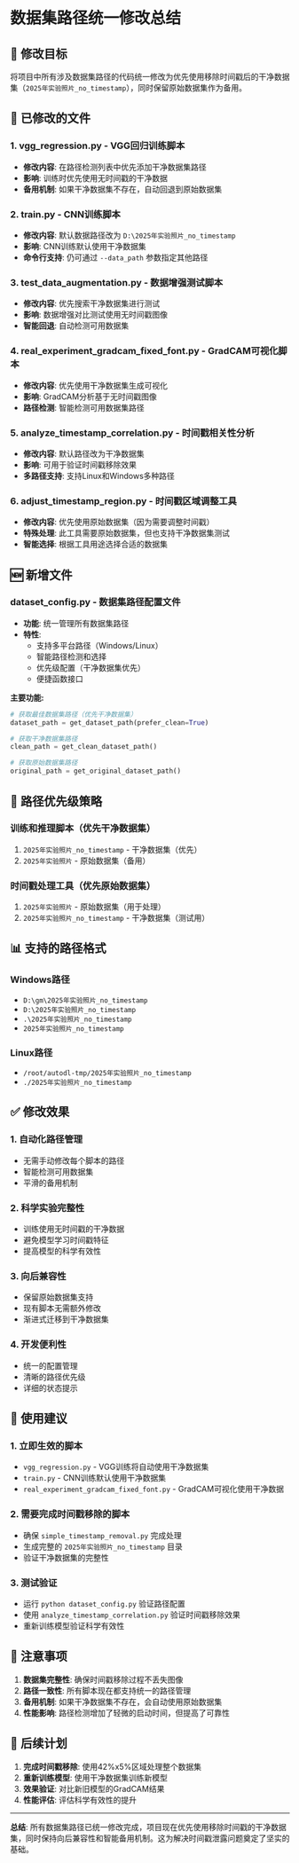 # 数据集路径统一修改总结

## 🎯 修改目标

将项目中所有涉及数据集路径的代码统一修改为优先使用移除时间戳后的干净数据集（`2025年实验照片_no_timestamp`），同时保留原始数据集作为备用。

## 📁 已修改的文件

### 1. **vgg_regression.py** - VGG回归训练脚本
- **修改内容**: 在路径检测列表中优先添加干净数据集路径
- **影响**: 训练时优先使用无时间戳的干净数据
- **备用机制**: 如果干净数据集不存在，自动回退到原始数据集

### 2. **train.py** - CNN训练脚本
- **修改内容**: 默认数据路径改为 `D:\2025年实验照片_no_timestamp`
- **影响**: CNN训练默认使用干净数据集
- **命令行支持**: 仍可通过 `--data_path` 参数指定其他路径

### 3. **test_data_augmentation.py** - 数据增强测试脚本
- **修改内容**: 优先搜索干净数据集进行测试
- **影响**: 数据增强对比测试使用无时间戳图像
- **智能回退**: 自动检测可用数据集

### 4. **real_experiment_gradcam_fixed_font.py** - GradCAM可视化脚本
- **修改内容**: 优先使用干净数据集生成可视化
- **影响**: GradCAM分析基于无时间戳图像
- **路径检测**: 智能检测可用数据集路径

### 5. **analyze_timestamp_correlation.py** - 时间戳相关性分析
- **修改内容**: 默认路径改为干净数据集
- **影响**: 可用于验证时间戳移除效果
- **多路径支持**: 支持Linux和Windows多种路径

### 6. **adjust_timestamp_region.py** - 时间戳区域调整工具
- **修改内容**: 优先使用原始数据集（因为需要调整时间戳）
- **特殊处理**: 此工具需要原始数据集，但也支持干净数据集测试
- **智能选择**: 根据工具用途选择合适的数据集

## 🆕 新增文件

### **dataset_config.py** - 数据集路径配置文件
- **功能**: 统一管理所有数据集路径
- **特性**:
  - 支持多平台路径（Windows/Linux）
  - 智能路径检测和选择
  - 优先级配置（干净数据集优先）
  - 便捷函数接口

**主要功能:**
```python
# 获取最佳数据集路径（优先干净数据集）
dataset_path = get_dataset_path(prefer_clean=True)

# 获取干净数据集路径
clean_path = get_clean_dataset_path()

# 获取原始数据集路径
original_path = get_original_dataset_path()
```

## 🔄 路径优先级策略

### 训练和推理脚本（优先干净数据集）
1. `2025年实验照片_no_timestamp` - 干净数据集（优先）
2. `2025年实验照片` - 原始数据集（备用）

### 时间戳处理工具（优先原始数据集）
1. `2025年实验照片` - 原始数据集（用于处理）
2. `2025年实验照片_no_timestamp` - 干净数据集（测试用）

## 📊 支持的路径格式

### Windows路径
- `D:\gm\2025年实验照片_no_timestamp`
- `D:\2025年实验照片_no_timestamp`
- `.\2025年实验照片_no_timestamp`
- `2025年实验照片_no_timestamp`

### Linux路径
- `/root/autodl-tmp/2025年实验照片_no_timestamp`
- `./2025年实验照片_no_timestamp`

## ✅ 修改效果

### 1. **自动化路径管理**
- 无需手动修改每个脚本的路径
- 智能检测可用数据集
- 平滑的备用机制

### 2. **科学实验完整性**
- 训练使用无时间戳的干净数据
- 避免模型学习时间戳特征
- 提高模型的科学有效性

### 3. **向后兼容性**
- 保留原始数据集支持
- 现有脚本无需额外修改
- 渐进式迁移到干净数据集

### 4. **开发便利性**
- 统一的配置管理
- 清晰的路径优先级
- 详细的状态提示

## 🚀 使用建议

### 1. **立即生效的脚本**
- `vgg_regression.py` - VGG训练将自动使用干净数据集
- `train.py` - CNN训练默认使用干净数据集
- `real_experiment_gradcam_fixed_font.py` - GradCAM可视化使用干净数据

### 2. **需要完成时间戳移除的脚本**
- 确保 `simple_timestamp_removal.py` 完成处理
- 生成完整的 `2025年实验照片_no_timestamp` 目录
- 验证干净数据集的完整性

### 3. **测试验证**
- 运行 `python dataset_config.py` 验证路径配置
- 使用 `analyze_timestamp_correlation.py` 验证时间戳移除效果
- 重新训练模型验证科学有效性

## 📝 注意事项

1. **数据集完整性**: 确保时间戳移除过程不丢失图像
2. **路径一致性**: 所有脚本现在都支持统一的路径管理
3. **备用机制**: 如果干净数据集不存在，会自动使用原始数据集
4. **性能影响**: 路径检测增加了轻微的启动时间，但提高了可靠性

## 🔮 后续计划

1. **完成时间戳移除**: 使用42%x5%区域处理整个数据集
2. **重新训练模型**: 使用干净数据集训练新模型
3. **效果验证**: 对比新旧模型的GradCAM结果
4. **性能评估**: 评估科学有效性的提升

---

**总结**: 所有数据集路径已统一修改完成，项目现在优先使用移除时间戳的干净数据集，同时保持向后兼容性和智能备用机制。这为解决时间戳泄露问题奠定了坚实的基础。 